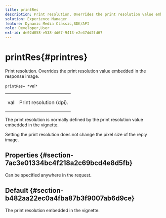 ```yaml
---
title: printRes
description: Print resolution. Overrides the print resolution value embedded in the response image.
solution: Experience Manager
feature: Dynamic Media Classic,SDK/API
role: Developer,User
exl-id: de02d058-e538-4d67-9413-e2e47dd2fd67
---
```

# printRes{#printres}

Print resolution. Overrides the print resolution value embedded in the response image.

 `printRes= *`val`*`

<table id="simpletable_3B5576DD070547538E74D4059B3E8251"> 
 <tr class="strow"> 
  <td class="stentry"> <p><span class="varname"> val</span> </p> </td> 
  <td class="stentry"> <p>Print resolution (dpi). </p></td> 
 </tr> 
</table>

The print resolution is normally defined by the print resolution value embedded in the vignette.

Setting the print resolution does not change the pixel size of the reply image.

## Properties {#section-7ac3e01334bc4f218a2c69bcd4e8d5fb}

Can be specified anywhere in the request.

## Default {#section-b482aa22ec0a4fba87b3f9007ab6d9ce}

The print resolution embedded in the vignette.
